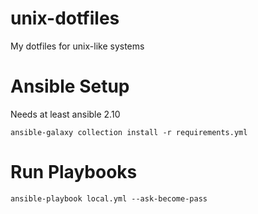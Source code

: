# unix-dotfiles
My dotfiles for unix-like systems

# Ansible Setup
Needs at least ansible 2.10

``` shell
ansible-galaxy collection install -r requirements.yml
```
# Run Playbooks
``` shell
ansible-playbook local.yml --ask-become-pass
```
